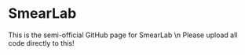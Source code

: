 # SmearLab
This is the semi-official GitHub page for SmearLab
\n Please upload all code directly to this!

